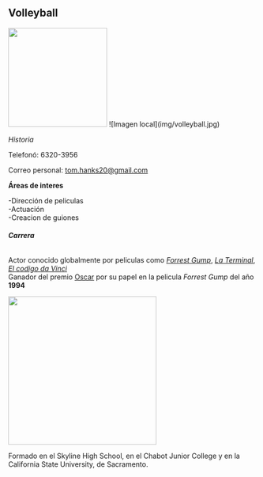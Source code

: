 ## Volleyball 
<img src="volleyball.jpg" width="200">
![Imagen local](img/volleyball.jpg)

*Historia*

Telefonó: 6320-3956

Correo personal: tom.hanks20@gmail.com

**Áreas de interes**

-Dirección de peliculas  
-Actuación  
-Creacion de guiones 

###### **Carrera**

Actor conocido globalmente por peliculas como [*Forrest Gump*](https://es.wikipedia.org/wiki/Forrest_Gump_(pel%C3%ADcula)), [*La Terminal*](https://es.wikipedia.org/wiki/La_terminal_(pel%C3%ADcula_de_2004)), [*El codigo da Vinci*](https://es.wikipedia.org/wiki/El_c%C3%B3digo_Da_Vinci)  
Ganador del premio [Oscar](https://es.wikipedia.org/wiki/Premios_%C3%93scar) por su papel en la pelicula *Forrest Gump* del año **1994**

<img src="https://www.indiewire.com/wp-content/uploads/2020/09/forrest-gump.png" width="300">

Formado en el Skyline High School, en el Chabot Junior College y en la California State University, de Sacramento.
